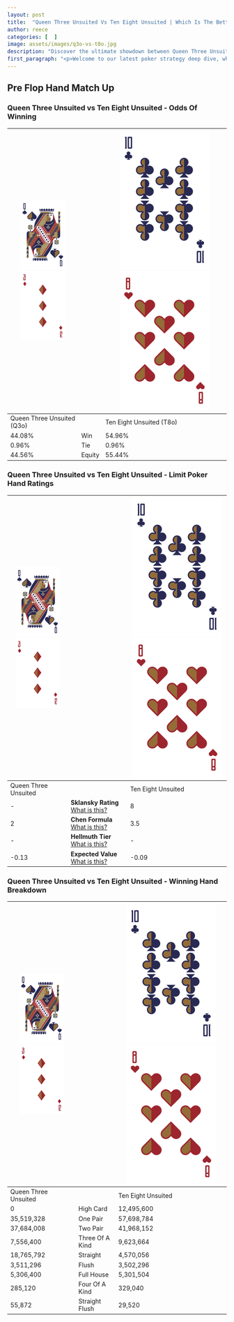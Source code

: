 ```yaml
---
layout: post
title:  "Queen Three Unsuited Vs Ten Eight Unsuited | Which Is The Better Hand In Poker? A Complete Guide"
author: reece
categories: [  ]
image: assets/images/q3o-vs-t8o.jpg
description: "Discover the ultimate showdown between Queen Three Unsuited and Ten Eight Unsuited in poker! Uncover the odds, strategies, and scenarios where one hand triumphs over the other. Get ready to up your poker game with this thrilling analysis."
first_paragraph: "<p>Welcome to our latest poker strategy deep dive, where we're pitting two distinct hands against each other in a high-stakes showdown: Queen Three Unsuited vs Ten Eight Unsuited.</p><p>In the dynamic world of poker, every decision counts, and knowing which hand holds the upper hand is key to your success at the table.</p><p>In this article, we'll dissect these two hands, explore the scenarios where one dominates the other, and equip you with the knowledge to make strategic choices that can tip the odds in your favor.</p><p>Get ready to unravel the intriguing dynamics of these poker hands and elevate your game to new heights.</p>"
---
```




[comment]: # (sp0)

## Pre Flop Hand Match Up

<div class="table hand-ratings" markdown="1"> 



### Queen Three Unsuited vs Ten Eight Unsuited - Odds Of Winning


    
| ![image info](assets/images/hand1/Q.png) ![image info](assets/images/hand1/3o.png) |  | ![image info](assets/images/hand2/T.png) ![image info](assets/images/hand2/8o.png) |
| -------- | -------- | -------- |
| Queen Three Unsuited (Q3o) |  | Ten Eight Unsuited (T8o) |
| 44.08% | Win | 54.96% |
| 0.96% | Tie | 0.96% |
| 44.56% | Equity | 55.44% |




[comment]: # (sp1)



### Queen Three Unsuited vs Ten Eight Unsuited - Limit Poker Hand Ratings


    
| ![image info](assets/images/hand1/Q.png) ![image info](assets/images/hand1/3o.png) |  | ![image info](assets/images/hand2/T.png) ![image info](assets/images/hand2/8o.png) |
| -------- | -------- | -------- |
| Queen Three Unsuited |  | Ten Eight Unsuited |
| - | **Sklansky Rating** [What is this?](/sklansky-rating-explained) | 8 |
| 2 | **Chen Formula** [What is this?](/chen-formula-explained) | 3.5 |
| - | **Hellmuth Tier** [What is this?](/Hellmuth-tier-explained) | - |
| -0.13 | **Expected Value** [What is this?](/expected-value-explained) | -0.09 |




[comment]: # (sp2)



### Queen Three Unsuited vs Ten Eight Unsuited - Winning Hand Breakdown


    
| ![image info](assets/images/hand1/Q.png) ![image info](assets/images/hand1/3o.png) |  | ![image info](assets/images/hand2/T.png) ![image info](assets/images/hand2/8o.png) |
| -------- | -------- | -------- |
| Queen Three Unsuited |  | Ten Eight Unsuited |
| 0 | High Card | 12,495,600 |
| 35,519,328 | One Pair | 57,698,784 |
| 37,684,008 | Two Pair | 41,968,152 |
| 7,556,400 | Three Of A Kind | 9,623,664 |
| 18,765,792 | Straight | 4,570,056 |
| 3,511,296 | Flush | 3,502,296 |
| 5,306,400 | Full House | 5,301,504 |
| 285,120 | Four Of A Kind | 329,040 |
| 55,872 | Straight Flush | 29,520 |




[comment]: # (sp3)



</div>

[comment]: # (sp4)



[comment]: # (sp5)

